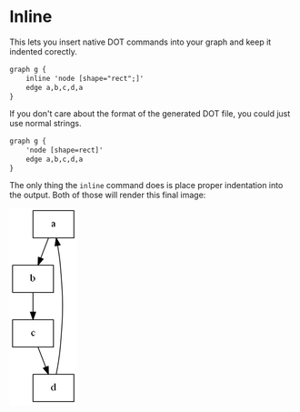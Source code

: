 # Inline
This lets you insert native DOT commands into your graph and keep it indented corectly.

    graph g {
        inline 'node [shape="rect";]'
        edge a,b,c,d,a        
    }

If you don't care about the format of the generated DOT file, you could just use normal strings. 

    graph g {
        'node [shape=rect]'
        edge a,b,c,d,a        
    }

The only thing the `inline` command does is place proper indentation into the output. Both of those will render this final image:

[![Source](images/inline.png)](images/inline.png)

